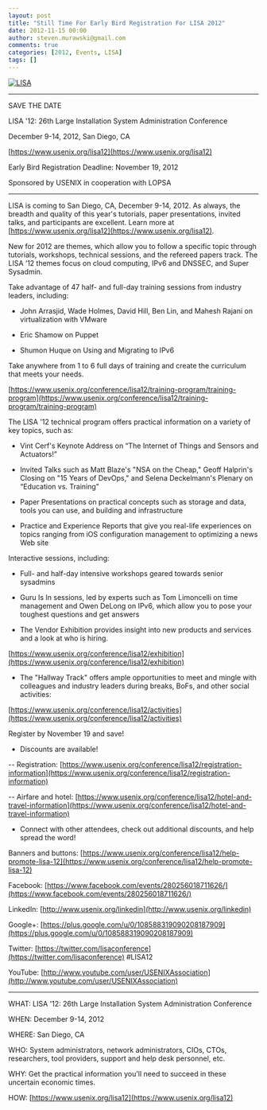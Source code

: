 ```yaml
---
layout: post
title: "Still Time For Early Bird Registration For LISA 2012"
date: 2012-11-15 00:00
author: steven.murawski@gmail.com
comments: true
categories: [2012, Events, LISA]
tags: []
---
```



<a href="https://www.usenix.org/conference/lisa12"> ![LISA ](https://www.usenix.org/sites/default/files/lisa12_banner_450x93.png) </a> 


----------------------------------------------------



SAVE THE DATE



LISA '12: 26th Large Installation System Administration Conference



December 9-14, 2012, San Diego, CA



[https://www.usenix.org/lisa12](https://www.usenix.org/lisa12)



Early Bird Registration Deadline: November 19, 2012



Sponsored by USENIX in cooperation with LOPSA



-----------------------------------------------------------



LISA is coming to San Diego, CA, December 9-14, 2012. As always, the breadth and quality of this year's tutorials, paper presentations, invited talks, and participants are excellent. Learn more at [https://www.usenix.org/lisa12](https://www.usenix.org/lisa12).



New for 2012 are themes, which allow you to follow a specific topic through tutorials, workshops, technical sessions, and the refereed papers track. The LISA ‘12 themes focus on cloud computing, IPv6 and DNSSEC, and Super Sysadmin.



Take advantage of 47 half- and full-day training sessions from industry leaders, including:



* John Arrasjid, Wade Holmes, David Hill, Ben Lin, and Mahesh Rajani on virtualization with VMware



* Eric Shamow on Puppet



* Shumon Huque on Using and Migrating to IPv6



Take anywhere from 1 to 6 full days of training and create the curriculum that meets your needs.



[https://www.usenix.org/conference/lisa12/training-program/training-program](https://www.usenix.org/conference/lisa12/training-program/training-program)



The LISA '12 technical program offers practical information on a variety of key topics, such as:



* Vint Cerf's Keynote Address on “The Internet of Things and Sensors and Actuators!”



* Invited Talks such as Matt Blaze's &quot;NSA on the Cheap,&quot; Geoff Halprin's Closing on &quot;15 Years of DevOps,&quot; and Selena Deckelmann's Plenary on “Education vs. Training&quot;



* Paper Presentations on practical concepts such as storage and data, tools you can use, and building and infrastructure



* Practice and Experience Reports that give you real-life experiences on topics ranging from iOS configuration management to optimizing a news Web site



Interactive sessions, including:



* Full- and half-day intensive workshops geared towards senior sysadmins



* Guru Is In sessions, led by experts such as Tom Limoncelli on time management and Owen DeLong on IPv6, which allow you to pose your toughest questions and get answers



* The Vendor Exhibition provides insight into new products and services and a look at who is hiring.



[https://www.usenix.org/conference/lisa12/exhibition](https://www.usenix.org/conference/lisa12/exhibition)



* The &quot;Hallway Track&quot; offers ample opportunities to meet and mingle with colleagues and industry leaders during breaks, BoFs, and other social activities:



[https://www.usenix.org/conference/lisa12/activities](https://www.usenix.org/conference/lisa12/activities)



Register by November 19 and save!



* Discounts are available!



-- Registration: [https://www.usenix.org/conference/lisa12/registration-information](https://www.usenix.org/conference/lisa12/registration-information)



-- Airfare and hotel: [https://www.usenix.org/conference/lisa12/hotel-and-travel-information](https://www.usenix.org/conference/lisa12/hotel-and-travel-information)



* Connect with other attendees, check out additional discounts, and help spread the word!



Banners and buttons: [https://www.usenix.org/conference/lisa12/help-promote-lisa-12](https://www.usenix.org/conference/lisa12/help-promote-lisa-12)



Facebook: [https://www.facebook.com/events/280256018711626/](https://www.facebook.com/events/280256018711626/)



LinkedIn: [http://www.usenix.org/linkedin](http://www.usenix.org/linkedin)



Google+: [https://plus.google.com/u/0/108588319090208187909](https://plus.google.com/u/0/108588319090208187909)



Twitter: [https://twitter.com/lisaconference](https://twitter.com/lisaconference) #LISA12&#160;&#160;&#160; 



YouTube: [http://www.youtube.com/user/USENIXAssociation](http://www.youtube.com/user/USENIXAssociation)



-----------------------------------------------------------



WHAT: LISA '12: 26th Large Installation System Administration Conference



WHEN: December 9-14, 2012



WHERE: San Diego, CA



WHO: System administrators, network administrators, CIOs, CTOs, researchers, tool providers, support and help desk personnel, etc.



WHY: Get the practical information you'll need to succeed in these uncertain economic times.



HOW: [https://www.usenix.org/lisa12](https://www.usenix.org/lisa12)

